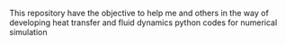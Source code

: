 This repository have the objective to help me and others in the way of developing heat transfer and fluid dynamics python codes for numerical simulation

